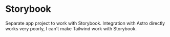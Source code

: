 # Storybook

Separate app project to work with Storybook. Integration with Astro directly works very poorly, I can't make Tailwind work with Storybook.